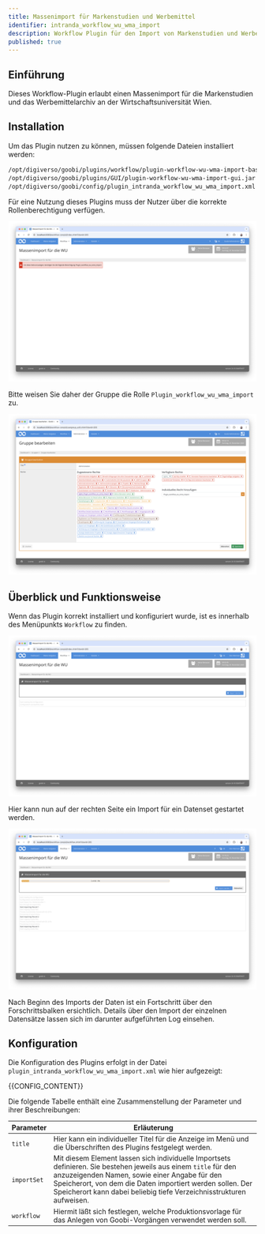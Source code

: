 ```yaml
---
title: Massenimport für Markenstudien und Werbemittel
identifier: intranda_workflow_wu_wma_import
description: Workflow Plugin für den Import von Markenstudien und Werbemitteln an der WU Wien
published: true
---
```


## Einführung
Dieses Workflow-Plugin erlaubt einen Massenimport für die Markenstudien und das Werbemittelarchiv an der Wirtschaftsuniversität Wien.

## Installation
Um das Plugin nutzen zu können, müssen folgende Dateien installiert werden:

```bash
/opt/digiverso/goobi/plugins/workflow/plugin-workflow-wu-wma-import-base.jar
/opt/digiverso/goobi/plugins/GUI/plugin-workflow-wu-wma-import-gui.jar
/opt/digiverso/goobi/config/plugin_intranda_workflow_wu_wma_import.xml
```

Für eine Nutzung dieses Plugins muss der Nutzer über die korrekte Rollenberechtigung verfügen.

![Ohne korrekte Berechtigung ist das Plugin nicht nutzbar](screen1_de.png)

Bitte weisen Sie daher der Gruppe die Rolle `Plugin_workflow_wu_wma_import` zu.

![Korrekt zugewiesene Rolle für die Nutzer](screen2_de.png)


## Überblick und Funktionsweise
Wenn das Plugin korrekt installiert und konfiguriert wurde, ist es innerhalb des Menüpunkts `Workflow` zu finden.

![Nutzeroberfläche des Plugins](screen3_de.png)

Hier kann nun auf der rechten Seite ein Import für ein Datenset gestartet werden.

![Gestarteter Import](screen4_de.png)

Nach Beginn des Imports der Daten ist ein Fortschritt über den Forschrittsbalken ersichtlich. Details über den Import der einzelnen Datensätze lassen sich im darunter aufgeführten Log einsehen.

## Konfiguration
Die Konfiguration des Plugins erfolgt in der Datei `plugin_intranda_workflow_wu_wma_import.xml` wie hier aufgezeigt:

{{CONFIG_CONTENT}}

Die folgende Tabelle enthält eine Zusammenstellung der Parameter und ihrer Beschreibungen:

Parameter               | Erläuterung
------------------------|------------------------------------
`title`                 | Hier kann ein individueller Titel für die Anzeige im Menü und die Überschriften des Plugins festgelegt werden.
`importSet`             | Mit diesem Element lassen sich individuelle Importsets definieren. Sie bestehen jeweils aus einem `title` für den anzuzeigenden Namen, sowie einer Angabe für den Speicherort, von dem die Daten importiert werden sollen. Der Speicherort kann dabei beliebig tiefe Verzeichnisstrukturen aufweisen.
`workflow`              | Hiermit läßt sich festlegen, welche Produktionsvorlage für das Anlegen von Goobi-Vorgängen verwendet werden soll.

